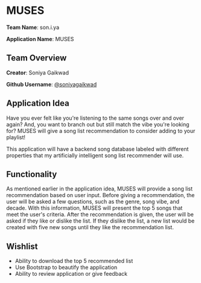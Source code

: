 # MUSES
**Team Name**: son.i.ya

**Application Name**: MUSES

## Team Overview
**Creator**: Soniya Gaikwad

**Github Username**: [@soniyagaikwad](https://github.com/soniyagaikwad)

## Application Idea
Have you ever felt like you're listening to the same songs over and over again? And, you want to branch out but still match the vibe you're looking for? MUSES will give a song list recommendation to consider adding to your playlist! 

This application will have a backend song database labeled with different properties that my artificially intelligent song list recommender will use.

## Functionality
As mentioned earlier in the application idea, MUSES will provide a song list recommendation based on user input. Before giving a recommendation, the user will be asked a few questions, such as the genre, song vibe, and decade. With this information, MUSES will present the top 5 songs that meet the user's criteria. After the recommendation is given, the user will be asked if they like or dislike the list. If they dislike the list, a new list would be created with five new songs until they like the recommendation list.

## Wishlist
- Ability to download the top 5 recommended list
- Use Bootstrap to beautify the application
- Ability to review application or give feedback